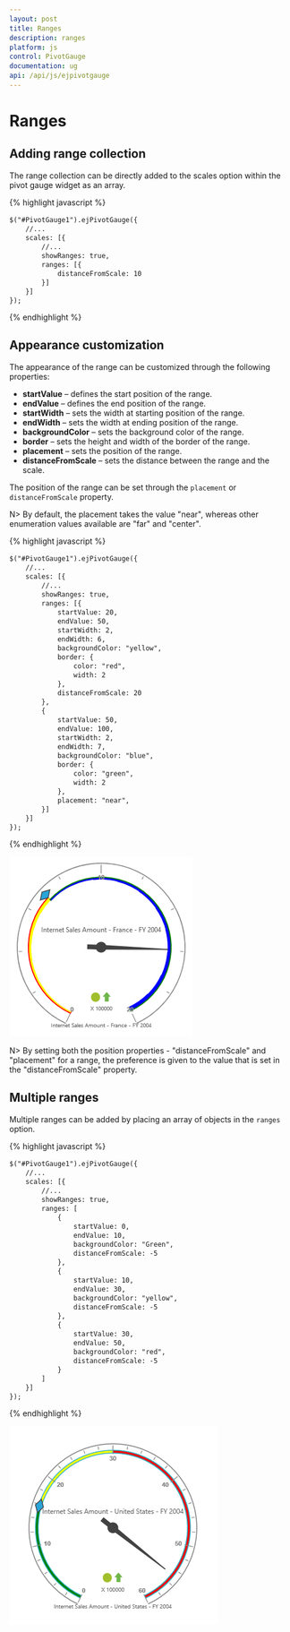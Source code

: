 ```yaml
---
layout: post
title: Ranges
description: ranges
platform: js
control: PivotGauge
documentation: ug
api: /api/js/ejpivotgauge
---
```


# Ranges

## Adding range collection

The range collection can be directly added to the scales option within the pivot gauge widget as an array.

{% highlight javascript %}

    $("#PivotGauge1").ejPivotGauge({
        //...
        scales: [{
            //...
            showRanges: true,
            ranges: [{
                distanceFromScale: 10
            }]
        }]
    });
{% endhighlight %}

## Appearance customization

The appearance of the range can be customized through the following properties:

* **startValue** – defines the start position of the range.
* **endValue** – defines the end position of the range.
* **startWidth** – sets the width at starting position of the range.
* **endWidth** – sets the width at ending position of the range.
* **backgroundColor** – sets the background color of the range.
* **border** – sets the height and width of the border of the range.
* **placement** – sets the position of the range.
* **distanceFromScale** – sets the distance between the range and the scale.

The position of the range can be set through the `placement` or `distanceFromScale` property. 

N> By default, the placement takes the value "near", whereas other enumeration values available are "far" and "center".

{% highlight javascript %}

    $("#PivotGauge1").ejPivotGauge({
        //...
        scales: [{
            //...
            showRanges: true,
            ranges: [{
                startValue: 20,
                endValue: 50,
                startWidth: 2,
                endWidth: 6,
                backgroundColor: "yellow",
                border: {
                    color: "red",
                    width: 2
                },
                distanceFromScale: 20
            }, 
            {
                startValue: 50,
                endValue: 100,
                startWidth: 2,
                endWidth: 7,
                backgroundColor: "blue",
                border: {
                    color: "green",
                    width: 2
                },
                placement: "near",
            }]
        }]
    });

{% endhighlight %}

![](Ranges_images/AppearanceCustomization.png) 

N> By setting both the position properties - "distanceFromScale" and "placement" for a range, the preference is given to the value that is set in the "distanceFromScale" property.

## Multiple ranges 
Multiple ranges can be added by placing an array of objects in the `ranges` option.

{% highlight javascript %}

    $("#PivotGauge1").ejPivotGauge({
        //...
        scales: [{
            //...
            showRanges: true,
            ranges: [
                {
                    startValue: 0,
                    endValue: 10,
                    backgroundColor: "Green",
                    distanceFromScale: -5
                }, 
                {
                    startValue: 10,
                    endValue: 30,
                    backgroundColor: "yellow",
                    distanceFromScale: -5
                }, 
                {
                    startValue: 30,
                    endValue: 50,
                    backgroundColor: "red",
                    distanceFromScale: -5
                }
            ]
        }]
    });

{% endhighlight %}

![](Ranges_images/MultipleRanges.png) 
